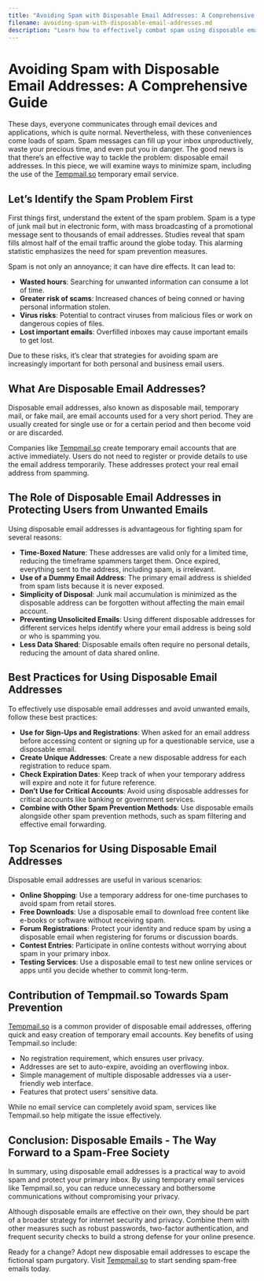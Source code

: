```yaml
---
title: "Avoiding Spam with Disposable Email Addresses: A Comprehensive Guide"
filename: avoiding-spam-with-disposable-email-addresses.md
description: "Learn how to effectively combat spam using disposable email addresses. Discover the benefits, best practices, and top tools for a cleaner inbox."
---
```


# Avoiding Spam with Disposable Email Addresses: A Comprehensive Guide

These days, everyone communicates through email devices and applications, which is quite normal. Nevertheless, with these conveniences come loads of spam. Spam messages can fill up your inbox unproductively, waste your precious time, and even put you in danger. The good news is that there’s an effective way to tackle the problem: disposable email addresses. In this piece, we will examine ways to minimize spam, including the use of the [Tempmail.so](https://tempmail.so) temporary email service.

## Let’s Identify the Spam Problem First

First things first, understand the extent of the spam problem. Spam is a type of junk mail but in electronic form, with mass broadcasting of a promotional message sent to thousands of email addresses. Studies reveal that spam fills almost half of the email traffic around the globe today. This alarming statistic emphasizes the need for spam prevention measures.

Spam is not only an annoyance; it can have dire effects. It can lead to:

- **Wasted hours**: Searching for unwanted information can consume a lot of time.
- **Greater risk of scams**: Increased chances of being conned or having personal information stolen.
- **Virus risks**: Potential to contract viruses from malicious files or work on dangerous copies of files.
- **Lost important emails**: Overfilled inboxes may cause important emails to get lost.

Due to these risks, it’s clear that strategies for avoiding spam are increasingly important for both personal and business email users.

## What Are Disposable Email Addresses?

Disposable email addresses, also known as disposable mail, temporary mail, or fake mail, are email accounts used for a very short period. They are usually created for single use or for a certain period and then become void or are discarded.

Companies like [Tempmail.so](https://tempmail.so) create temporary email accounts that are active immediately. Users do not need to register or provide details to use the email address temporarily. These addresses protect your real email address from spamming.

## The Role of Disposable Email Addresses in Protecting Users from Unwanted Emails

Using disposable email addresses is advantageous for fighting spam for several reasons:

- **Time-Boxed Nature**: These addresses are valid only for a limited time, reducing the timeframe spammers target them. Once expired, everything sent to the address, including spam, is irrelevant.
- **Use of a Dummy Email Address**: The primary email address is shielded from spam lists because it is never exposed.
- **Simplicity of Disposal**: Junk mail accumulation is minimized as the disposable address can be forgotten without affecting the main email account.
- **Preventing Unsolicited Emails**: Using different disposable addresses for different services helps identify where your email address is being sold or who is spamming you.
- **Less Data Shared**: Disposable emails often require no personal details, reducing the amount of data shared online.

## Best Practices for Using Disposable Email Addresses

To effectively use disposable email addresses and avoid unwanted emails, follow these best practices:

- **Use for Sign-Ups and Registrations**: When asked for an email address before accessing content or signing up for a questionable service, use a disposable email.
- **Create Unique Addresses**: Create a new disposable address for each registration to reduce spam.
- **Check Expiration Dates**: Keep track of when your temporary address will expire and note it for future reference.
- **Don’t Use for Critical Accounts**: Avoid using disposable addresses for critical accounts like banking or government services.
- **Combine with Other Spam Prevention Methods**: Use disposable emails alongside other spam prevention methods, such as spam filtering and effective email forwarding.

## Top Scenarios for Using Disposable Email Addresses

Disposable email addresses are useful in various scenarios:

- **Online Shopping**: Use a temporary address for one-time purchases to avoid spam from retail stores.
- **Free Downloads**: Use a disposable email to download free content like e-books or software without receiving spam.
- **Forum Registrations**: Protect your identity and reduce spam by using a disposable email when registering for forums or discussion boards.
- **Contest Entries**: Participate in online contests without worrying about spam in your primary inbox.
- **Testing Services**: Use a disposable email to test new online services or apps until you decide whether to commit long-term.

## Contribution of Tempmail.so Towards Spam Prevention

[Tempmail.so](https://tempmail.so) is a common provider of disposable email addresses, offering quick and easy creation of temporary email accounts. Key benefits of using Tempmail.so include:

- No registration requirement, which ensures user privacy.
- Addresses are set to auto-expire, avoiding an overflowing inbox.
- Simple management of multiple disposable addresses via a user-friendly web interface.
- Features that protect users’ sensitive data.

While no email service can completely avoid spam, services like Tempmail.so help mitigate the issue effectively.

## Conclusion: Disposable Emails - The Way Forward to a Spam-Free Society

In summary, using disposable email addresses is a practical way to avoid spam and protect your primary inbox. By using temporary email services like Tempmail.so, you can reduce unnecessary and bothersome communications without compromising your privacy.

Although disposable emails are effective on their own, they should be part of a broader strategy for internet security and privacy. Combine them with other measures such as robust passwords, two-factor authentication, and frequent security checks to build a strong defense for your online presence.

Ready for a change? Adopt new disposable email addresses to escape the fictional spam purgatory. Visit [Tempmail.so](https://tempmail.so) to start sending spam-free emails today.
